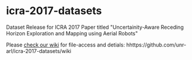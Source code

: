 # icra-2017-datasets
Dataset Release for ICRA 2017 Paper titled "Uncertainity-Aware Receding Horizon Exploration and Mapping using Aerial Robots"

Please [check our wiki](hhttps://github.com/unr-arl/icra-2017-datasets/wiki) for file-access and detials: hhttps://github.com/unr-arl/icra-2017-datasets/wiki

